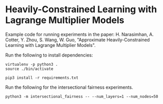 # Heavily-Constrained Learning with Lagrange Multiplier Models

Example code for running experiments in the paper:
H. Narasimhan, A. Cotter, Y. Zhou, S. Wang, W. Guo, "Approximate
Heavily-Constrained Learning with Lagrange Multiplier Models".

Run the following to install dependencies:
```shell
virtualenv -p python3 .
source ./bin/activate

pip3 install -r requirements.txt
```

Run the following for the intersectional fairness experiments.
```shell
python3 -m intersectional_fairness -- --num_layers=1 --num_nodes=50
```
